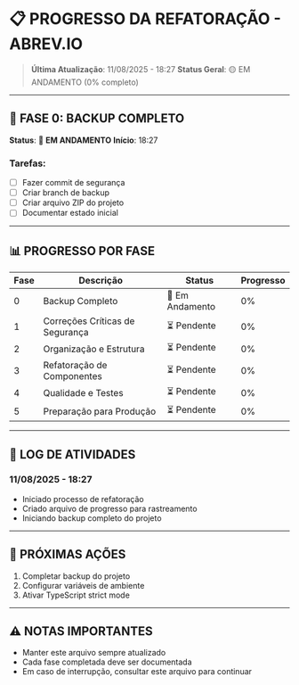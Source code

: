 # 📋 PROGRESSO DA REFATORAÇÃO - ABREV.IO

> **Última Atualização**: 11/08/2025 - 18:27
> **Status Geral**: 🟡 EM ANDAMENTO (0% completo)

---

## 🎯 FASE 0: BACKUP COMPLETO
**Status**: 🔄 **EM ANDAMENTO**
**Início**: 18:27

### Tarefas:
- [ ] Fazer commit de segurança
- [ ] Criar branch de backup
- [ ] Criar arquivo ZIP do projeto
- [ ] Documentar estado inicial

---

## 📊 PROGRESSO POR FASE

| Fase | Descrição | Status | Progresso |
|------|-----------|--------|-----------|
| 0 | Backup Completo | 🔄 Em Andamento | 0% |
| 1 | Correções Críticas de Segurança | ⏳ Pendente | 0% |
| 2 | Organização e Estrutura | ⏳ Pendente | 0% |
| 3 | Refatoração de Componentes | ⏳ Pendente | 0% |
| 4 | Qualidade e Testes | ⏳ Pendente | 0% |
| 5 | Preparação para Produção | ⏳ Pendente | 0% |

---

## 📝 LOG DE ATIVIDADES

### 11/08/2025 - 18:27
- Iniciado processo de refatoração
- Criado arquivo de progresso para rastreamento
- Iniciando backup completo do projeto

---

## 🔄 PRÓXIMAS AÇÕES
1. Completar backup do projeto
2. Configurar variáveis de ambiente
3. Ativar TypeScript strict mode

---

## ⚠️ NOTAS IMPORTANTES
- Manter este arquivo sempre atualizado
- Cada fase completada deve ser documentada
- Em caso de interrupção, consultar este arquivo para continuar